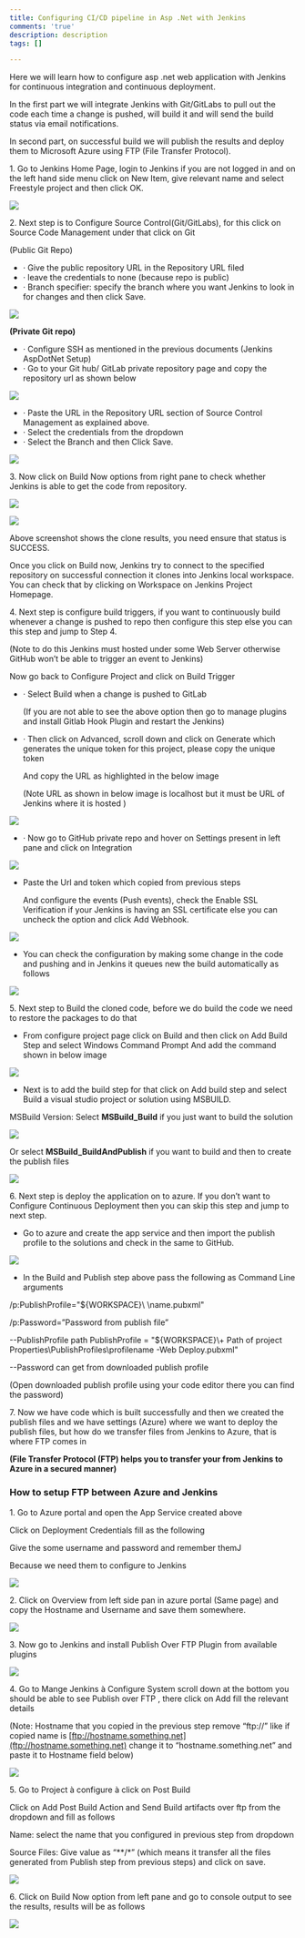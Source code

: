 ```yaml
---
title: Configuring CI/CD pipeline in Asp .Net with Jenkins
comments: 'true'
description: description
tags: []

---
```

Here we will learn how to configure asp .net web application with Jenkins for continuous integration and continuous deployment.

In the first part we will integrate Jenkins with Git/GitLabs to pull out the code each time a change is pushed, will build it and will send the build status via email notifications.

In second part, on successful build we will publish the results and deploy them to Microsoft Azure using FTP (File Transfer Protocol).

1\. Go to Jenkins Home Page, login to Jenkins if you are not logged in and on the left hand side menu click on New Item, give relevant name and select Freestyle project and then click OK.

![](/uploads/2020/04/22/b1.png)

2\. Next step is to Configure Source Control(Git/GitLabs), for this click on Source Code Management under that click on Git

(Public Git Repo)

* · Give the public repository URL in the Repository URL filed
* · leave the credentials to none (because repo is public)
* · Branch specifier: specify the branch where you want Jenkins to look in for changes and then click Save.

![](/uploads/2020/04/22/b2.png)

**(Private Git repo)**

* · Configure SSH as mentioned in the previous documents (Jenkins AspDotNet Setup)
* · Go to your Git hub/ GitLab private repository page and copy the repository url as shown below

![](/uploads/2020/04/22/b3.png)

* · Paste the URL in the Repository URL section of Source Control Management as explained above.
* · Select the credentials from the dropdown
* · Select the Branch and then Click Save.

![](/uploads/2020/04/22/b4.png)

3\. Now click on Build Now options from right pane to check whether Jenkins is able to get the code from repository.

![](/uploads/2020/04/22/b5.png)

![](/uploads/2020/04/22/b6.png)

Above screenshot shows the clone results, you need ensure that status is SUCCESS.

Once you click on Build now, Jenkins try to connect to the specified repository on successful connection it clones into Jenkins local workspace. You can check that by clicking on Workspace on Jenkins Project Homepage.

4\. Next step is configure build triggers, if you want to continuously build whenever a change is pushed to repo then configure this step else you can this step and jump to Step 4.

(Note to do this Jenkins must hosted under some Web Server otherwise GitHub won’t be able to trigger an event to Jenkins)

Now go back to Configure Project and click on Build Trigger

* · Select Build when a change is pushed to GitLab

  (If you are not able to see the above option then go to manage plugins and install Gitlab Hook Plugin and restart the Jenkins)
* · Then click on Advanced, scroll down and click on Generate which generates the unique token for this project, please copy the unique token

  And copy the URL as highlighted in the below image

  (Note URL as shown in below image is localhost but it must be URL of Jenkins where it is hosted )

![](/uploads/2020/04/22/b7.png)

* · Now go to GitHub private repo and hover on Settings present in left pane and click on Integration

![](/uploads/2020/04/22/b8.png)

* Paste the Url and token which copied from previous steps

  And configure the events (Push events), check the Enable SSL Verification if your Jenkins is having an SSL certificate else you can uncheck the option and click Add Webhook.

![](/uploads/2020/04/22/b9.png)

* You can check the configuration by making some change in the code and pushing and in Jenkins it queues new the build automatically as follows

![](/uploads/2020/04/22/bb1.png)

5\. Next step to Build the cloned code, before we do build the code we need to restore the packages to do that

* From configure project page click on Build and then click on Add Build Step and select Windows Command Prompt And add the command shown in below image

![](/uploads/2020/04/22/bb2.png)

* Next is to add the build step for that click on Add build step and select Build a visual studio project or solution using MSBUILD.

MSBuild Version: Select **MSBuild_Build** if you just want to build the solution

![](/uploads/2020/04/22/bb3.png)

Or select **MSBuild_BuildAndPublish** if you want to build and then to create the publish files

![](/uploads/2020/04/22/bb4.png)

6\. Next step is deploy the application on to azure. If you don’t want to Configure Continuous Deployment then you can skip this step and jump to next step.

* Go to azure and create the app service and then import the publish profile to the solutions and check in the same to GitHub.

![](/uploads/2020/04/22/b1-1.png)

* In the Build and Publish step above pass the following as Command Line arguments

/p:PublishProfile="${WORKSPACE}\\<path to publish profile file> \\name.pubxml"

/p:Password=”Password from publish file”

\--PublishProfile path PublishProfile = "${WORKSPACE}\\+ Path of project Properties\\PublishProfiles\\profilename -Web Deploy.pubxml"

\--Password can get from downloaded publish profile

(Open downloaded publish profile using your code editor there you can find the password)

7\. Now we have code which is built successfully and then we created the publish files and we have settings (Azure) where we want to deploy the publish files, but how do we transfer files from Jenkins to Azure, that is where FTP comes in

**(File Transfer Protocol (FTP) helps you to transfer your from Jenkins to Azure in a secured manner)**

### **How to setup FTP between Azure and Jenkins**

1\. Go to Azure portal and open the App Service created above

Click on Deployment Credentials fill as the following

Give the some username and password and remember themJ

Because we need them to configure to Jenkins

![](/uploads/2020/04/22/b2-1.png)

2\. Click on Overview from left side pan in azure portal (Same page) and copy the Hostname and Username and save them somewhere.

![](/uploads/2020/04/22/b3-1.png)

3\. Now go to Jenkins and install Publish Over FTP Plugin from available plugins

![](/uploads/2020/04/22/b4-1.png)

4\. Go to Mange Jenkins à Configure System scroll down at the bottom you should be able to see Publish over FTP , there click on Add fill the relevant details

(Note: Hostname that you copied in the previous step remove “ftp://” like if copied name is [ftp://hostname.something.net](ftp://hostname.something.net) change it to “hostname.something.net” and paste it to Hostname field below)

![](/uploads/2020/04/22/b5-2.png)

5\. Go to Project à configure à click on Post Build

Click on Add Post Build Action and Send Build artifacts over ftp from the dropdown and fill as follows

Name: select the name that you configured in previous step from dropdown

Source Files: Give value as “**/*” (which means it transfer all the files generated from Publish step from previous steps) and click on save.

![](/uploads/2020/04/22/b6-1.png)

6\. Click on Build Now option from left pane and go to console output to see the results, results will be as follows

![](/uploads/2020/04/22/b7-1.png)